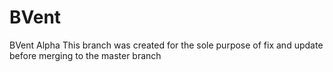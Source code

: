 # BVent
BVent Alpha
This branch was created for the sole purpose of fix and update before merging to the master branch
